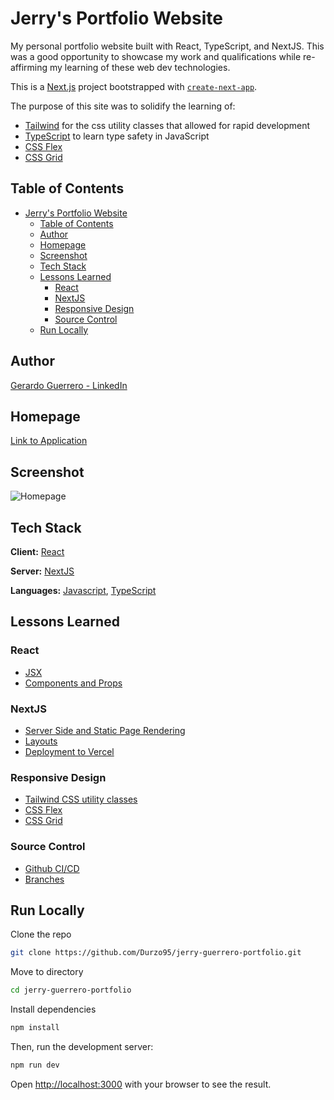 # Jerry's Portfolio Website

My personal portfolio website built with React, TypeScript, and NextJS. This was a good opportunity to showcase my work and qualifications while re-affirming my learning of these web dev technologies.

This is a [Next.js](https://nextjs.org/) project bootstrapped with [`create-next-app`](https://github.com/vercel/next.js/tree/canary/packages/create-next-app).

The purpose of this site was to solidify the learning of:

- [Tailwind](https://tailwindcss.com/) for the css utility classes that allowed for rapid development
- [TypeScript](https://www.typescriptlang.org/) to learn type safety in JavaScript
- [CSS Flex](https://developer.mozilla.org/en-US/docs/Web/CSS/flex)
- [CSS Grid](https://developer.mozilla.org/en-US/docs/Web/CSS/CSS_Grid_Layout)

## Table of Contents

- [Jerry's Portfolio Website](#jerry-s-portfolio-website)
  - [Table of Contents](#table-of-contents)
  - [Author](#author)
  - [Homepage](#homepage)
  - [Screenshot](#screenshot)
  - [Tech Stack](#tech-stack)
  - [Lessons Learned](#lessons-learned)
    - [React](#react)
    - [NextJS](#nextjs)
    - [Responsive Design](#responsive-design)
    - [Source Control](#source-control)
  - [Run Locally](#run-locally)

## Author

[Gerardo Guerrero - LinkedIn](https://www.linkedin.com/in/gerardo-guerrero2/)

## Homepage

[Link to Application](https://www.jerryguerrero.com/)

## Screenshot

![Homepage](https://i.imgur.com/0B500Ko.png)

## Tech Stack

**Client:** [React](https://reactjs.org/)

**Server:** [NextJS](https://nextjs.org/)

**Languages:** [Javascript](https://www.javascript.com/), [TypeScript](https://www.typescriptlang.org/)

## Lessons Learned

### React

- [JSX](https://reactjs.org/docs/introducing-jsx.html)
- [Components and Props](https://reactjs.org/docs/components-and-props.html)

### NextJS

- [Server Side and Static Page Rendering](https://nextjs.org/docs/basic-features/data-fetching/overview)
- [Layouts](https://nextjs.org/docs/basic-features/layouts)
- [Deployment to Vercel](https://nextjs.org/docs/deployment)

### Responsive Design

- [Tailwind CSS utility classes](https://tailwindcss.com/docs/installation)
- [CSS Flex](https://developer.mozilla.org/en-US/docs/Web/CSS/flex)
- [CSS Grid](https://developer.mozilla.org/en-US/docs/Web/CSS/CSS_Grid_Layout)

### Source Control

- [Github CI/CD](https://resources.github.com/ci-cd/)
- [Branches](https://docs.github.com/en/pull-requests/collaborating-with-pull-requests/proposing-changes-to-your-work-with-pull-requests/about-branches)

## Run Locally

Clone the repo

```bash
git clone https://github.com/Durzo95/jerry-guerrero-portfolio.git
```

Move to directory

```bash
cd jerry-guerrero-portfolio
```

Install dependencies

```bash
npm install
```

Then, run the development server:

```bash
npm run dev
```

Open [http://localhost:3000](http://localhost:3000) with your browser to see the result.
